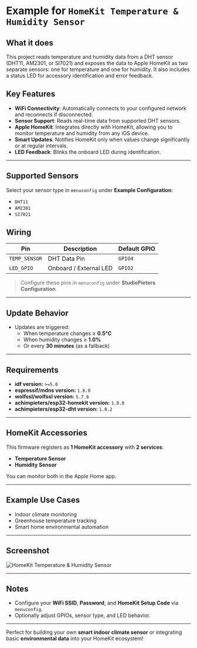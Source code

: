 # Example for `HomeKit Temperature & Humidity Sensor`

## What it does

This project reads temperature and humidity data from a DHT sensor (DHT11, AM2301, or SI7021) and exposes the data to Apple HomeKit as two separate sensors: one for temperature and one for humidity. It also includes a status LED for accessory identification and error feedback.

## Key Features

- **WiFi Connectivity**: Automatically connects to your configured network and reconnects if disconnected.
- **Sensor Support**: Reads real-time data from supported DHT sensors.
- **Apple HomeKit**: Integrates directly with HomeKit, allowing you to monitor temperature and humidity from any iOS device.
- **Smart Updates**: Notifies HomeKit only when values change significantly or at regular intervals.
- **LED Feedback**: Blinks the onboard LED during identification.

---

## Supported Sensors

Select your sensor type in `menuconfig` under **Example Configuration**:
- `DHT11`
- `AM2301`
- `SI7021`

## Wiring

| Pin             | Description             | Default GPIO |
|----------------|-------------------------|--------------|
| `TEMP_SENSOR`  | DHT Data Pin            | `GPIO4`      |
| `LED_GPIO`     | Onboard / External LED  | `GPIO2`      |

> Configure these pins in `menuconfig` under **StudioPieters Configuration**.

---

## Update Behavior

- Updates are triggered:
  - When temperature changes ≥ **0.5°C**
  - When humidity changes ≥ **1.0%**
  - Or every **30 minutes** (as a fallback)

---

## Requirements

- **idf version:** `>=5.0`
- **espressif/mdns version:** `1.8.0`
- **wolfssl/wolfssl version:** `5.7.6`
- **achimpieters/esp32-homekit version:** `1.0.0`
- **achimpieters/esp32-dht version:** `1.0.2`
---

## HomeKit Accessories

This firmware registers as **1 HomeKit accessory** with **2 services**:

- **Temperature Sensor**
- **Humidity Sensor**

You can monitor both in the Apple Home app.

---

## Example Use Cases

- Indoor climate monitoring
- Greenhouse temperature tracking
- Smart home environmental automation

---

## Screenshot

![HomeKit Temperature & Humidity Sensor](https://www.studiopieters.nl/wp-content/uploads/2025/03/homekit_temp_humidity.png)

---

## Notes

- Configure your **WiFi SSID**, **Password**, and **HomeKit Setup Code** via `menuconfig`.
- Optionally adjust GPIOs, sensor type, and LED behavior.

---

Perfect for building your own **smart indoor climate sensor** or integrating basic **environmental data** into your HomeKit ecosystem!
